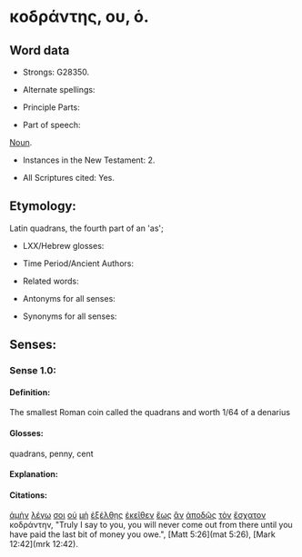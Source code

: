 # κοδράντης, ου, ὁ.

<!-- Status: S2=Needs2ndReview -->
<!-- Lexica used for edits: BDAG, FFM, LN, BN, A-S -->

## Word data

* Strongs: G28350.


* Alternate spellings:

* Principle Parts: 

* Part of speech: 

[Noun](http://ugg.readthedocs.io/en/latest/noun.html).

* Instances in the New Testament: 2.

* All Scriptures cited: Yes.

## Etymology: 

Latin quadrans, the fourth part of an 'as';

* LXX/Hebrew glosses: 

* Time Period/Ancient Authors: 

* Related words: 

* Antonyms for all senses:

* Synonyms for all senses: 

## Senses:

### Sense 1.0:

#### Definition: 

The smallest Roman coin called the quadrans and worth 1/64 of a denarius

#### Glosses:

quadrans, penny, cent

#### Explanation:

#### Citations:

[ἀμὴν](../G02810/01.md) [λέγω](../G30040/01.md) [σοι](../G47710/01.md) [οὐ](../G37560/01.md) [μὴ](../G33610/01.md) [ἐξέλθῃς](../G18310/01.md) [ἐκεῖθεν](../G15640/01.md) [ἕως](../G21930/01.md) [ἂν](../G03020/01.md) [ἀποδῷς](../G05910/01.md) [τὸν](../G35880/01.md) [ἔσχατον](../G20780/01.md) κοδράντην, 
"Truly I say to you, you will never come out from there until you have paid the last bit of money you owe.", 
[Matt 5:26](mat 5:26),  [Mark 12:42](mrk 12:42). 
